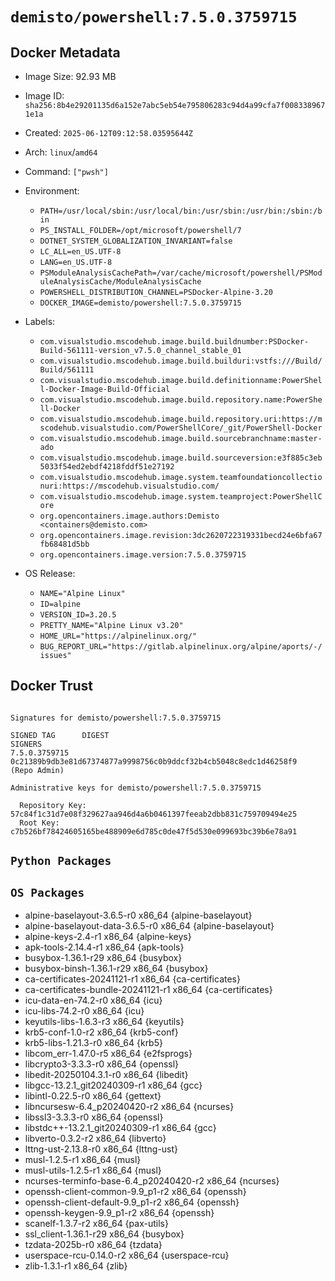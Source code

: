 # `demisto/powershell:7.5.0.3759715`

## Docker Metadata
- Image Size: 92.93 MB
- Image ID: `sha256:8b4e29201135d6a152e7abc5eb54e795806283c94d4a99cfa7f0083389671e1a`
- Created: `2025-06-12T09:12:58.03595644Z`
- Arch: `linux`/`amd64`
- Command: `["pwsh"]`
- Environment:
  - `PATH=/usr/local/sbin:/usr/local/bin:/usr/sbin:/usr/bin:/sbin:/bin`
  - `PS_INSTALL_FOLDER=/opt/microsoft/powershell/7`
  - `DOTNET_SYSTEM_GLOBALIZATION_INVARIANT=false`
  - `LC_ALL=en_US.UTF-8`
  - `LANG=en_US.UTF-8`
  - `PSModuleAnalysisCachePath=/var/cache/microsoft/powershell/PSModuleAnalysisCache/ModuleAnalysisCache`
  - `POWERSHELL_DISTRIBUTION_CHANNEL=PSDocker-Alpine-3.20`
  - `DOCKER_IMAGE=demisto/powershell:7.5.0.3759715`
- Labels:
  - `com.visualstudio.mscodehub.image.build.buildnumber:PSDocker-Build-561111-version_v7.5.0_channel_stable_01`
  - `com.visualstudio.mscodehub.image.build.builduri:vstfs:///Build/Build/561111`
  - `com.visualstudio.mscodehub.image.build.definitionname:PowerShell-Docker-Image-Build-Official`
  - `com.visualstudio.mscodehub.image.build.repository.name:PowerShell-Docker`
  - `com.visualstudio.mscodehub.image.build.repository.uri:https://mscodehub.visualstudio.com/PowerShellCore/_git/PowerShell-Docker`
  - `com.visualstudio.mscodehub.image.build.sourcebranchname:master-ado`
  - `com.visualstudio.mscodehub.image.build.sourceversion:e3f885c3eb5033f54ed2ebdf4218fddf51e27192`
  - `com.visualstudio.mscodehub.image.system.teamfoundationcollectionuri:https://mscodehub.visualstudio.com/`
  - `com.visualstudio.mscodehub.image.system.teamproject:PowerShellCore`
  - `org.opencontainers.image.authors:Demisto <containers@demisto.com>`
  - `org.opencontainers.image.revision:3dc2620722319331becd24e6bfa67fb68481d5bb`
  - `org.opencontainers.image.version:7.5.0.3759715`

- OS Release:
  - `NAME="Alpine Linux"`
  - `ID=alpine`
  - `VERSION_ID=3.20.5`
  - `PRETTY_NAME="Alpine Linux v3.20"`
  - `HOME_URL="https://alpinelinux.org/"`
  - `BUG_REPORT_URL="https://gitlab.alpinelinux.org/alpine/aports/-/issues"`

## Docker Trust
```

Signatures for demisto/powershell:7.5.0.3759715

SIGNED TAG      DIGEST                                                             SIGNERS
7.5.0.3759715   0c21389b9db3e81d67374877a9998756c0b9ddcf32b4cb5048c8edc1d46258f9   (Repo Admin)

Administrative keys for demisto/powershell:7.5.0.3759715

  Repository Key:	57c84f1c31d7e08f329627aa946d4a6b0461397feeab2dbb831c759709494e25
  Root Key:	c7b526bf78424605165be488909e6d785c0de47f5d530e099693bc39b6e78a91

```

## `Python Packages`


## `OS Packages`

* alpine-baselayout-3.6.5-r0 x86_64 {alpine-baselayout}
* alpine-baselayout-data-3.6.5-r0 x86_64 {alpine-baselayout}
* alpine-keys-2.4-r1 x86_64 {alpine-keys}
* apk-tools-2.14.4-r1 x86_64 {apk-tools}
* busybox-1.36.1-r29 x86_64 {busybox}
* busybox-binsh-1.36.1-r29 x86_64 {busybox}
* ca-certificates-20241121-r1 x86_64 {ca-certificates}
* ca-certificates-bundle-20241121-r1 x86_64 {ca-certificates}
* icu-data-en-74.2-r0 x86_64 {icu}
* icu-libs-74.2-r0 x86_64 {icu}
* keyutils-libs-1.6.3-r3 x86_64 {keyutils}
* krb5-conf-1.0-r2 x86_64 {krb5-conf}
* krb5-libs-1.21.3-r0 x86_64 {krb5}
* libcom_err-1.47.0-r5 x86_64 {e2fsprogs}
* libcrypto3-3.3.3-r0 x86_64 {openssl}
* libedit-20250104.3.1-r0 x86_64 {libedit}
* libgcc-13.2.1_git20240309-r1 x86_64 {gcc}
* libintl-0.22.5-r0 x86_64 {gettext}
* libncursesw-6.4_p20240420-r2 x86_64 {ncurses}
* libssl3-3.3.3-r0 x86_64 {openssl}
* libstdc++-13.2.1_git20240309-r1 x86_64 {gcc}
* libverto-0.3.2-r2 x86_64 {libverto}
* lttng-ust-2.13.8-r0 x86_64 {lttng-ust}
* musl-1.2.5-r1 x86_64 {musl}
* musl-utils-1.2.5-r1 x86_64 {musl}
* ncurses-terminfo-base-6.4_p20240420-r2 x86_64 {ncurses}
* openssh-client-common-9.9_p1-r2 x86_64 {openssh}
* openssh-client-default-9.9_p1-r2 x86_64 {openssh}
* openssh-keygen-9.9_p1-r2 x86_64 {openssh}
* scanelf-1.3.7-r2 x86_64 {pax-utils}
* ssl_client-1.36.1-r29 x86_64 {busybox}
* tzdata-2025b-r0 x86_64 {tzdata}
* userspace-rcu-0.14.0-r2 x86_64 {userspace-rcu}
* zlib-1.3.1-r1 x86_64 {zlib}
